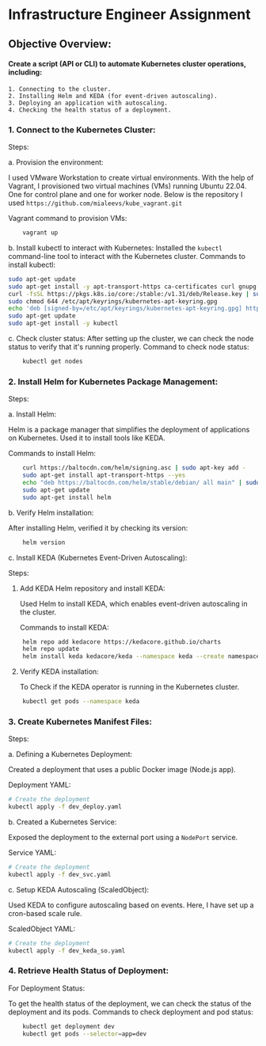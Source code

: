 # Infrastructure Engineer Assignment

## Objective Overview:

#### Create a script (API or CLI) to automate Kubernetes cluster operations, including:
	1. Connecting to the cluster.
	2. Installing Helm and KEDA (for event-driven autoscaling).
	3. Deploying an application with autoscaling.
	4. Checking the health status of a deployment.


### 1. Connect to the Kubernetes Cluster:

Steps:
	
a. Provision the environment:
   
I used VMware Workstation to create virtual environments. With the help of Vagrant, I provisioned two virtual machines (VMs) running Ubuntu 22.04. One for control plane and one for worker node. Below is the repository I used ```https://github.com/mialeevs/kube_vagrant.git```

Vagrant command to provision VMs:
```bash
	vagrant up
```

b. Install kubectl to interact with Kubernetes:
 Installed the `kubectl` command-line tool to interact with the Kubernetes cluster.
 Commands to install kubectl:
```bash
sudo apt-get update
sudo apt-get install -y apt-transport-https ca-certificates curl gnupg
curl -fsSL https://pkgs.k8s.io/core:/stable:/v1.31/deb/Release.key | sudo gpg --dearmor -o /etc/apt/keyrings/kubernetes-apt-keyring.gpg
sudo chmod 644 /etc/apt/keyrings/kubernetes-apt-keyring.gpg
echo 'deb [signed-by=/etc/apt/keyrings/kubernetes-apt-keyring.gpg] https://pkgs.k8s.io/core:/stable:/v1.31/deb/ /' | sudo tee /etc/apt/sources.list.d/kubernetes.list
sudo apt-get update
sudo apt-get install -y kubectl
```

c. Check cluster status:
After setting up the cluster, we can check the node status to verify that it's running properly.
Command to check node status:
```bash
	kubectl get nodes
```

### 2. Install Helm for Kubernetes Package Management:

Steps:

a. Install Helm:

 Helm is a package manager that simplifies the deployment of applications on Kubernetes. Used it to install tools like KEDA.
 
Commands to install Helm:
```bash
   	curl https://baltocdn.com/helm/signing.asc | sudo apt-key add -
   	sudo apt-get install apt-transport-https --yes
   	echo "deb https://baltocdn.com/helm/stable/debian/ all main" | sudo tee /etc/apt/sources.list.d/helm-stable-debian.list
   	sudo apt-get update
   	sudo apt-get install helm
```
b. Verify Helm installation:

 After installing Helm, verified it by checking its version:
```bash
   	helm version
```

c. Install KEDA (Kubernetes Event-Driven Autoscaling):

Steps:

1. Add KEDA Helm repository and install KEDA:
   
   Used Helm to install KEDA, which enables event-driven autoscaling in the cluster.
   
   Commands to install KEDA:
```bash
   	helm repo add kedacore https://kedacore.github.io/charts
   	helm repo update
   	helm install keda kedacore/keda --namespace keda --create namespace
```
2. Verify KEDA installation:
   
	To Check if the KEDA operator is running in the Kubernetes cluster.
```bash
	kubectl get pods --namespace keda
```
### 3. Create Kubernetes Manifest Files:

Steps:

a. Defining a Kubernetes Deployment:

Created a deployment that uses a public Docker image (Node.js app).

Deployment YAML:
```bash
# Create the deployment
kubectl apply -f dev_deploy.yaml
```

b. Created a Kubernetes Service:
 
Exposed the deployment to the external port using a `NodePort` service.

Service YAML:
```bash
# Create the deployment
kubectl apply -f dev_svc.yaml
```
c. Setup KEDA Autoscaling (ScaledObject):
   
Used KEDA to configure autoscaling based on events. Here, I have set up a cron-based scale rule.

ScaledObject YAML:
```bash
# Create the deployment
kubectl apply -f dev_keda_so.yaml
```
### 4. Retrieve Health Status of Deployment:

For Deployment Status:

 To get the health status of the deployment, we can check the status of the deployment and its pods.
Commands to check deployment and pod status:
```bash
	kubectl get deployment dev
   	kubectl get pods --selector=app=dev
```
